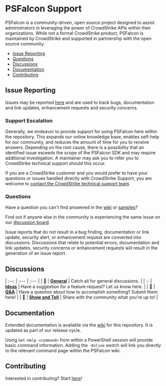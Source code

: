# PSFalcon Support

PSFalcon is a community-driven, open source project designed to assist administrators in leveraging the power of
CrowdStrike APIs within their organizations. While not a formal CrowdStrike product, PSFalcon is maintained by
CrowdStrike and supported in partnership with the open source community.

- [Issue Reporting](#issue-reporting)
- [Questions](#questions)
- [Discussions](#discussions)
- [Documentation](#documentation)
- [Contributing](#contributing)

## Issue Reporting

Issues may be reported [here](https://github.com/CrowdStrike/psfalcon/issues/new/choose) and are used to track
bugs, documentation and link updates, enhancement requests and security concerns.

### Support Escalation

Generally, we endeavor to provide support for using PSFalcon here within the repository. This expands our online
knowledge base, enables self-help for our community, and reduces the amount of time for you to receive answers.
Depending on the root cause, there is a possibility that an identified issue exceeds the scope of the PSFalcon
SDK and may require additional investigation. A maintainer may ask you to refer you to CrowdStrike technical
support should this occur.

If you are a CrowdStrike customer and you would prefer to have your questions or issues handled directly with
CrowdStrike Support, you are welcome to [contact the CrowdStrike technical support team](https://supportportal.crowdstrike.com/).

### Questions

Have a question you can't find answered in the [wiki](https://github.com/CrowdStrike/psfalcon/wiki) or [samples](https://github.com/CrowdStrike/psfalcon/tree/main/samples)?

Find out if anyone else in the community is experiencing the same issue on our [discussion board](https://github.com/CrowdStrike/psfalcon/discussions).

Issue reports that do not result in a bug finding, documentation or link update, security alert, or enhancement
request are converted into discussions. Discussions that relate to potential errors, documentation and link
updates, security concerns or enhancement requests will result in the generation of an issue report.

## Discussions

| :--: | :--- | :--- |
| :speech_balloon: | [**General**](https://github.com/CrowdStrike/psfalcon/discussions/categories/general) | Catch all for general discussions. |
| :bulb: | [**Ideas**](https://github.com/CrowdStrike/psfalcon/discussions/categories/ideas) | Have a suggestion for a feature request? Let us know here. |
| :pray: | [**Q&A**](https://github.com/CrowdStrike/psfalcon/discussions/categories/q-a) | Have a question about how to accomplish something? Submit them here! |
| :raised_hands: | [**Show and Tell**](https://github.com/CrowdStrike/psfalcon/discussions/categories/show-and-tell) | Share with the community what you're up to! |

## Documentation

Extended documentation is available via the [wiki](https://github.com/CrowdStrike/psfalcon/wiki) for this
repository. It is updated as part of our release cycle.

Using `Get-Help <command>` from within a PowerShell session will provide basic command information. Adding the
`-Online` switch will link you directly to the relevant command page within the PSFalcon wiki.

## Contributing
Interested in contributing? Start [here](https://github.com/CrowdStrike/psfalcon/blob/main/CONTRIBUTING.md)!
